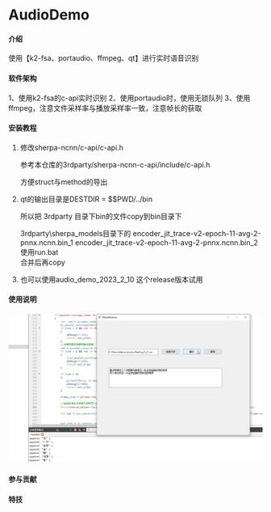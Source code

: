 # AudioDemo

#### 介绍
使用【k2-fsa、portaudio、ffmpeg、qt】进行实时语音识别 

#### 软件架构
1、使用k2-fsa的c-api实时识别
2、使用portaudio时，使用无锁队列
3、使用ffmpeg，注意文件采样率与播放采样率一致，注意帧长的获取


#### 安装教程

1.  修改sherpa-ncnn/c-api/c-api.h

    参考本仓库的3rdparty/sherpa-ncnn-c-api/include/c-api.h

    方便struct与method的导出
     
2.   qt的输出目录是DESTDIR = $$PWD/../bin

     所以把 3rdparty 目录下bin的文件copy到bin目录下

     3rdparty\sherpa_models目录下的 encoder_jit_trace-v2-epoch-11-avg-2-pnnx.ncnn.bin_1 encoder_jit_trace-v2-epoch-11-avg-2-pnnx.ncnn.bin_2 使用run.bat  
 合并后再copy

3.   也可以使用audio_demo_2023_2_10 这个release版本试用

#### 使用说明

![输入图片说明](%E7%A4%BA%E4%BE%8B.png)

#### 参与贡献


#### 特技



